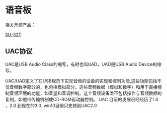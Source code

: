 
# 语音板

相关开源产品：

[SU-32T](http://help.aimachip.com/docs/offline_su32t/offline_su32t-1fe4ivk8celdb)

## UAC协议
UAC是USB Audio Class的缩写，有时也叫UAD，UAD是USB Audio Device的缩写。

UAC/UAD定义了在USB规范下实现音频的设备的实现和控制功能,这些功能包括不仅音频数字部分的，也包括模拟部分。这些音频数据（模拟和数字）和用于直接控制音频环境的功能，如音量和音调控制。这个音频设备类不包括操作与音频数据的复制，如磁带传输机制或CD-ROM驱动器控制。
UAC 目前的发展已经经历了1.0 ，2.0 到现在的3.0.
win10目前只支持到UAC2.0


